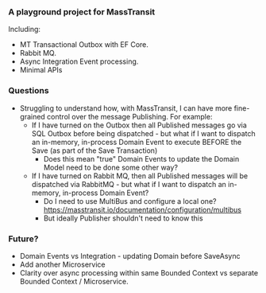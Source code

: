 ### A playground project for MassTransit

Including:
- MT Transactional Outbox with EF Core.
- Rabbit MQ.
- Async Integration Event processing.
- Minimal APIs

### Questions

- Struggling to understand how, with MassTransit, I can have more fine-grained control over the message Publishing. For example:
  -	If I have turned on the Outbox then all Published messages go via SQL Outbox before being dispatched - but what if I want to dispatch an in-memory, in-process Domain Event to execute BEFORE the Save (as part of the Save Transaction)
	- Does this mean "true" Domain Events to update the Domain Model need to be done some other way?
  - If I have turned on Rabbit MQ, then all Published messages will be dispatched via RabbitMQ - but what if I want to dispatch an in-memory, in-process Domain Event?
	- Do I need to use MultiBus and configure a local one? https://masstransit.io/documentation/configuration/multibus
	- But ideally Publisher shouldn't need to know this

### Future?

- Domain Events vs Integration - updating Domain before SaveAsync
- Add another Microservice
- Clarity over async processing within same Bounded Context vs separate Bounded Context / Microservice.
